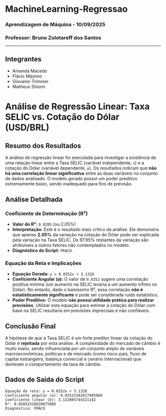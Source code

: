 # MachineLearning-Regressao

### Aprendizagem de Máquina - 10/09/2025

### Professor: Bruno Zolotareff dos Santos

---

## Integrantes

* Amanda Macedo
* Flávio Máximo
* Giovanni Trimmer
* Matheus Shiomi


# Análise de Regressão Linear: Taxa SELIC vs. Cotação do Dólar (USD/BRL)

## Resumo dos Resultados

A análise de regressão linear foi executada para investigar a existência de uma relação linear entre a Taxa SELIC (variável independente, `x`) e a cotação do Dólar (variável dependente, `y`). Os resultados indicam que **não há uma correlação linear significativa** entre as duas variáveis no conjunto de dados analisado. O modelo gerado possui um poder preditivo extremamente baixo, sendo inadequado para fins de previsão.

## Análise Detalhada

### Coeficiente de Determinação (R²)

* **Valor do R²:** `0.0205` (ou 2.05%)
* **Interpretação:** Este é o resultado mais crítico da análise. Ele demonstra que apenas **2.05%** da variação na cotação do Dólar pode ser explicada pela variação na Taxa SELIC. Os 97.95% restantes da variação são atribuíveis a outros fatores não contemplados no modelo.
* **Diagnóstico do Script:** `FRACO`.

### Equação da Reta e Implicações

* **Equação Gerada:** `y = 0.0352x + 3.1328`
* **Coeficiente Angular (a):** O valor de `0.0352` sugere uma correlação positiva mínima (um aumento na SELIC levaria a um aumento ínfimo no Dólar). No entanto, dado o baixíssimo R², essa correlação **não é estatisticamente significante** e pode ser considerada ruído estatístico.
* **Poder Preditivo:** O modelo **não possui utilidade prática para realizar previsões**. Utilizar esta equação para estimar a cotação do Dólar com base na SELIC resultaria em previsões imprecisas e não confiáveis.

## Conclusão Final

A hipótese de que a Taxa SELIC é um forte preditor linear da cotação do Dólar é **rejeitada** por esta análise. A complexidade do mercado de câmbio é muito maior, sendo influenciada por um conjunto amplo de variáveis macroeconômicas, políticas e de mercado (como risco-país, fluxo de capital estrangeiro, balança comercial e cenário internacional) que dominam o comportamento da taxa de câmbio.

## Dados de Saída do Script

```
Equação da reta: y = 0.0352x + 3.1328
Coeficiente angular (a): 0.03521582617405069
Coeficiente linear (b): 3.132805744321142
R²: 0.02052528820075805
Diagnóstico: FRACO
```